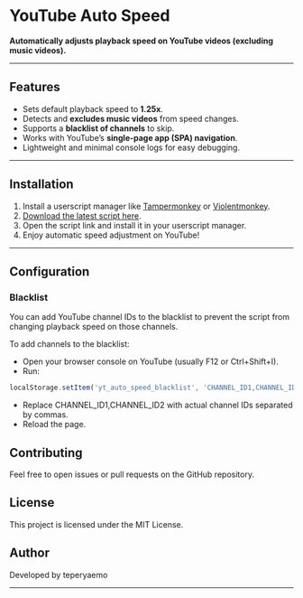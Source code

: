 # YouTube Auto Speed

**Automatically adjusts playback speed on YouTube videos (excluding music videos).**

---

## Features

- Sets default playback speed to **1.25x**.
- Detects and **excludes music videos** from speed changes.
- Supports a **blacklist of channels** to skip.
- Works with YouTube’s **single-page app (SPA) navigation**.
- Lightweight and minimal console logs for easy debugging.

---

## Installation

1. Install a userscript manager like [Tampermonkey](https://www.tampermonkey.net/) or [Violentmonkey](https://violentmonkey.github.io/).
2. [Download the latest script here](https://github.com/teperyaemo/youtube-auto-speed/raw/main/youtube-auto-speed.user.js).
3. Open the script link and install it in your userscript manager.
4. Enjoy automatic speed adjustment on YouTube!

---

## Configuration

### Blacklist

You can add YouTube channel IDs to the blacklist to prevent the script from changing playback speed on those channels.

To add channels to the blacklist:

- Open your browser console on YouTube (usually F12 or Ctrl+Shift+I).
- Run:

```js
localStorage.setItem('yt_auto_speed_blacklist', 'CHANNEL_ID1,CHANNEL_ID2');
```

- Replace CHANNEL_ID1,CHANNEL_ID2 with actual channel IDs separated by commas.
- Reload the page.

## Contributing
Feel free to open issues or pull requests on the GitHub repository.

## License
This project is licensed under the MIT License.

## Author
Developed by teperyaemo

---
